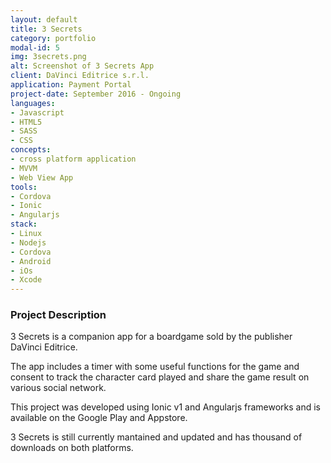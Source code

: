 ```yaml
---
layout: default
title: 3 Secrets
category: portfolio
modal-id: 5
img: 3secrets.png
alt: Screenshot of 3 Secrets App
client: DaVinci Editrice s.r.l.
application: Payment Portal
project-date: September 2016 - Ongoing
languages:
- Javascript
- HTML5
- SASS
- CSS
concepts:
- cross platform application 
- MVVM
- Web View App
tools:
- Cordova
- Ionic
- Angularjs
stack:
- Linux
- Nodejs
- Cordova
- Android
- iOs
- Xcode
---
```



### Project Description
3 Secrets is a companion app for a boardgame sold by the publisher DaVinci Editrice.

The app includes a timer with some useful functions for the game and consent to track the character card played and share the game result on various social network.

This project was developed using Ionic v1 and Angularjs frameworks and is available on the Google Play and Appstore.

3 Secrets is still currently mantained and updated and has thousand of downloads on both platforms.